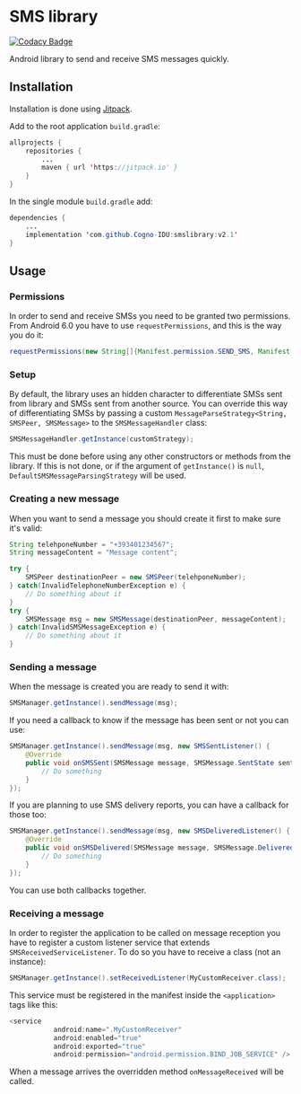 # SMS library
[![Codacy Badge](https://api.codacy.com/project/badge/Grade/6a35c6f870564e06a4ddbc15c0299e86)](https://www.codacy.com/manual/CremaLuca/smslibrary?utm_source=github.com&amp;utm_medium=referral&amp;utm_content=Cogno-IDU/smslibrary&amp;utm_campaign=Badge_Grade)

Android library to send and receive SMS messages quickly.

## Installation
Installation is done using [Jitpack](https://jitpack.io).

Add to the root application `build.gradle`:
```java
allprojects {
    repositories {
        ...
        maven { url 'https://jitpack.io' }
    }
}
```
In the single module `build.gradle` add:
```java
dependencies {
    ...
    implementation 'com.github.Cogno-IDU:smslibrary:v2.1'
}
```
## Usage

### Permissions
In order to send and receive SMSs you need to be granted two permissions. From Android 6.0 you have to use
`requestPermissions`, and this is the way you do it:
```java
requestPermissions(new String[]{Manifest.permission.SEND_SMS, Manifest.permission.RECEIVE_SMS}, SMS_PERMISSIONS_CUSTOM_CODE);
```

### Setup
By default, the library uses an hidden character to differentiate SMSs sent from library and SMSs
sent from another source. You can override this way of differentiating SMSs by passing a custom
`MessageParseStrategy<String, SMSPeer, SMSMessage>` to the `SMSMessageHandler` class:
```java
SMSMessageHandler.getInstance(customStrategy);
```
This must be done before using any other constructors or methods from the library. If this is not
done, or if the argument of `getInstance()` is `null`, `DefaultSMSMessageParsingStrategy` will be
used.

### Creating a new message
When you want to send a message you should create it first to make sure it's valid:
```java
String telehponeNumber = "+393401234567";
String messageContent = "Message content";

try {
    SMSPeer destinationPeer = new SMSPeer(telehponeNumber);
} catch(InvalidTelephoneNumberException e) {
    // Do something about it
}
try {
    SMSMessage msg = new SMSMessage(destinationPeer, messageContent);
} catch(InvalidSMSMessageException e) {
    // Do something about it
}
```

### Sending a message
When the message is created you are ready to send it with:
```java
SMSManager.getInstance().sendMessage(msg);
```
If you need a callback to know if the message has been sent or not you can use:
```java
SMSManager.getInstance().sendMessage(msg, new SMSSentListener() {
    @Override
    public void onSMSSent(SMSMessage message, SMSMessage.SentState sentState) {
        // Do something
    }
});
```
If you are planning to use SMS delivery reports, you can have a callback for those too:
```java
SMSManager.getInstance().sendMessage(msg, new SMSDeliveredListener() {
    @Override
    public void onSMSDelivered(SMSMessage message, SMSMessage.DeliveredState deliveredState) {
        // Do something
    }
});
```
You can use both callbacks together.

### Receiving a message
In order to register the application to be called on message reception you have
 to register a custom listener service that extends `SMSReceivedServiceListener`.
 To do so you have to receive a class (not an instance):
 ```java
 SMSManager.getInstance().setReceivedListener(MyCustomReceiver.class);
 ```
 This service must be registered in the manifest inside the `<application>` tags like this:
 ```java
 <service
            android:name=".MyCustomReceiver"
            android:enabled="true"
            android:exported="true"
            android:permission="android.permission.BIND_JOB_SERVICE" />
```
 When a message arrives the overridden method `onMessageReceived` will be called.